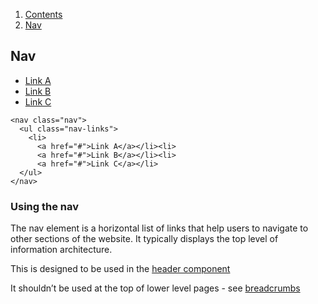 <div class="breadcrumbs">
  <ol>
    <li><a href="/docs/core/contents">Contents</a></li>
    <li><a href="#">Nav</a></li>
  </ol>
</div>

## Nav

<nav class="nav">
  <ul class="nav-links">
    <li>
      <a href="#">Link A</a></li><li>
      <a href="#">Link B</a></li><li>
      <a href="#">Link C</a></li>
  </ul>
</nav>

    <nav class="nav">
      <ul class="nav-links">
        <li>
          <a href="#">Link A</a></li><li>
          <a href="#">Link B</a></li><li>
          <a href="#">Link C</a></li>
      </ul>
    </nav>

### Using the nav

The nav element is a horizontal list of links that help users to navigate to other sections of the website. It typically displays the top level of information architecture.

This is designed to be used in the <a href="/docs/core/components/header">header component</a>

It shouldn’t be used at the top of lower level pages - see <a href="/docs/core/components/breadcrumbs">breadcrumbs</a>
